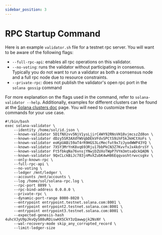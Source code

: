```yaml
---
sidebar_position: 3
---
```


# RPC Startup Command

Here is an example `validator.sh` file for a testnet rpc server.  You will want to be aware of the following flags:

* `--full-rpc-api`: enables all rpc operations on this validator.
* `--no-voting`: runs the validator without participating in consensus.  Typically you do not want to run a validator as both a consensus node and a full rpc node due to resource constraints.
* `--private-rpc`: does not publish the validator's open rpc port in the `solana gossip` command

For more explanation on the flags used in the command, refer to `solana-validator --help`. Additionally, examples for different clusters can be found at the [Solana clusters doc](https://docs.solana.com/clusters) page.  You will need to customize these commands for your use case.

```
#!/bin/bash
exec solana-validator \
    --identity /home/sol/id.json \
    --known-validator 5D1fNXzvv5NjV1ysLjirC4WY92RNsVH18vjmcszZd8on \
    --known-validator dDzy5SR3AXdYWVqbDEkVFdvSPCtS9ihF5kJkHCtXoFs \
    --known-validator eoKpUABi59aT4rR9HGS3LcMecfut9x7zJyodWWP43YQ \
    --known-validator 7XSY3MrYnK8vq693Rju17bbPkCN3Z7KvvfvJx4kdrsSY \
    --known-validator Ft5fbkqNa76vnsjYNwjDZUXoTWpP7VYm3mtsaQckQADN \
    --known-validator 9QxCLckBiJc783jnMvXZubK4wH86Eqqvashtrwvcsgkv \
    --only-known-rpc \
    --full-rpc-api \
    --no-voting \
    --ledger /mnt/ledger \
    --accounts /mnt/accounts \
    --log /home/sol/solana-rpc.log \
    --rpc-port 8899 \
    --rpc-bind-address 0.0.0.0 \
    --private-rpc \
    --dynamic-port-range 8000-8020 \
    --entrypoint entrypoint.testnet.solana.com:8001 \
    --entrypoint entrypoint2.testnet.solana.com:8001 \
    --entrypoint entrypoint3.testnet.solana.com:8001 \
    --expected-genesis-hash 4uhcVJyU9pJkvQyS88uRDiswHXSCkY3zQawwpjk2NsNY \
    --wal-recovery-mode skip_any_corrupted_record \
    --limit-ledger-size
```

